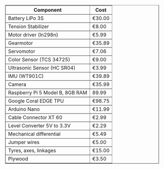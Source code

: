 <table border="1">
  <tr>
    <th>Component</th>
    <th>Cost</th>
  </tr>
  <tr>
    <td>Battery LiPo 3S</td>
    <td>€30.00</td>
  </tr>
  <tr>
    <td>Tension Stabilizer</td>
    <td>€8.00</td>
  </tr>
  <tr>
    <td>Motor driver (ln298n)</td>
    <td>€5.99</td>
  </tr>
  <tr>
    <td>Gearmotor</td>
    <td>€35.89</td>
  </tr>
  <tr>
    <td>Servomotor</td>
    <td>€7.06</td>
  </tr>
  <tr>
    <td>Color Sensor (TCS 34725)</td>
    <td>€9.00</td>
  </tr>
  <tr>
    <td>Ultrasonic Sensor (HC SR04)</td>
    <td>€3.99</td>
  </tr>
  <tr>
    <td>IMU (WT901C)</td>
    <td>€39.89</td>
  </tr>
  <tr>
    <td>Camera</td>
    <td>€35.99</td>
  </tr>
  <tr>
    <td>Raspberry Pi 5 Model B, 8GB RAM</td>
    <td>89.99</td>
  </tr>
  <tr>
    <td>Google Coral EDGE TPU</td>
    <td>€98.75</td>
  </tr>
  <tr>
    <td>Arduino Nano</td>
    <td>€11.99</td>
  </tr>
  <tr>
    <td>Cable Connector XT 60</td>
    <td>€2.99</td>
  </tr>
  <tr>
    <td>Level Converter 5V to 3.3V</td>
    <td>€2.29</td>
  </tr>
  <tr>
    <td>Mechanical differential</td>
    <td>€5.49</td>
  </tr>
  <tr>
    <td>Jumper wires</td>
    <td>€5.00</td>
  </tr>
  <tr>
    <td>Tyres, axes, linkages</td>
    <td>€15.00</td>
  </tr>
  <tr>
    <td>Plywood</td>
    <td>€3.50</td>
  </tr>
</table>